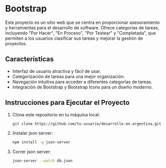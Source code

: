 # Bootstrap
Este proyecto es un sitio web que se centra en proporcionar asesoramiento y herramientas para el desarrollo de software. 
Ofrece categorías de tareas, incluyendo "Por Hacer", "En Proceso", "Por Testear" y "Completada", que permiten a los usuarios clasificar sus tareas y mejorar la gestión de proyectos.

## Características

- Interfaz de usuario atractiva y fácil de usar.
- Categorización de tareas para una mejor organización.
- Navegación intuitiva para acceder a diferentes categorías de tareas.
- Integración de Bootstrap y Bootstrap Icons para un diseño moderno.

## Instrucciones para Ejecutar el Proyecto

1. Clona este repositorio en tu máquina local:

   ```bash
   git clone https://github.com/tu-usuario/desarrollo-en-argentina.git

2. Instalar json server:
   
   ```bash
   npm install -g json-server

3. Correr json server:
   
   ```bash
   json-server --watch db.json
   
